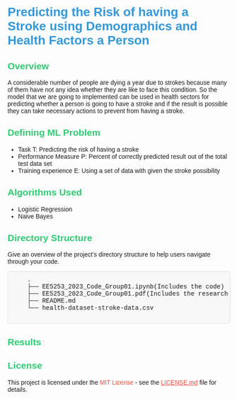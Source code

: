 <!DOCTYPE html>
<html lang="en">
<body style="font-family: 'Arial', sans-serif; margin: 20px;">

  <h1 style="color: #3498db;">Predicting the Risk of having a Stroke using Demographics and Health Factors a Person</h1>

  <h2 style="color: #2ecc71;">Overview</h2>

  <p>A considerable number of people are dying a year due to strokes because many of them have not any idea whether they are like to face this condition. So the model that we are going to implemented can be used in health sectors for predicting whether a person is going to have a stroke and if the result is possible they can take necessary actions to prevent from having a stroke.</p>

  <h2 style="color: #2ecc71;">Defining ML Problem</h2>
  <ul>
    <li>Task T: Predicting the risk of having a stroke</li>
    <li>Performance Measure P: Percent of correctly predicted result out of the total test data set</li>
    <li>Training experience E: Using a set of data with given the stroke possibility</li>
  </ul>


  <h2 style="color: #2ecc71;">Algorithms Used</h2>
<ul>
    <li>Logistic Regression</li>
    <li>Naive Bayes</li>
  </ul>

  <h2 style="color: #2ecc71;">Directory Structure</h2>

  <p>Give an overview of the project's directory structure to help users navigate through your code.</p>

  <pre style="font-family: 'Courier New', monospace; background-color: #f8f8f8; padding: 10px; border: 1px solid #ddd; border-radius: 4px; overflow-x: auto;">
    .
    ├── EE5253_2023_Code_Group01.ipynb(Includes the code)
    ├── EE5253_2023_Code_Group01.pdf(Includes the research paper)
    ├── README.md
    └── health-dataset-stroke-data.csv
  </pre>

  <h2 style="color: #2ecc71;">Results</h2>

  


  <h2 style="color: #2ecc71;">License</h2>

  <p>This project is licensed under the <span style="color: #e74c3c;">MIT License</span> - see the <a href="LICENSE.md" style="color: #e74c3c;">LICENSE.md</a> file for details.</p>

  

</body>
</html>
